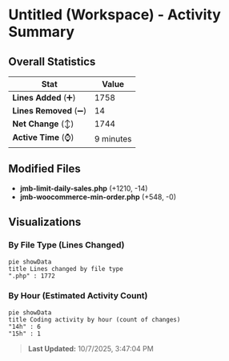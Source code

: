 # Untitled (Workspace) - Activity Summary 

## Overall Statistics

| Stat                   | Value                                                             |
| ---------------------- | ----------------------------------------------------------------- |
| **Lines Added** (➕)   | 1758                                          |
| **Lines Removed** (➖) | 14                                        |
| **Net Change** (↕)    | 1744                |
| **Active Time** (⌚)   | 9 minutes |


## Modified Files
- **jmb-limit-daily-sales.php** (+1210, -14)
- **jmb-woocommerce-min-order.php** (+548, -0)

## Visualizations

### By File Type (Lines Changed)

```mermaid
pie showData
title Lines changed by file type
".php" : 1772
```

### By Hour (Estimated Activity Count)

```mermaid
pie showData
title Coding activity by hour (count of changes)
"14h" : 6
"15h" : 1
```


> **Last Updated:** 10/7/2025, 3:47:04 PM